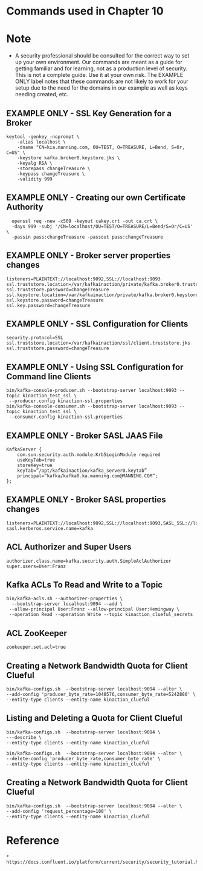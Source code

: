 # Commands used in Chapter 10

# Note
* A security professional should be consulted for the correct way to
set up your own environment. Our commands are meant as a guide for getting
familiar and for learning, not as a production level of security. This is not
a complete guide. Use it at your own risk.
The EXAMPLE ONLY label notes that these commands are not likely to work for your setup due to the need for the domains in our example as well as keys needing created, etc.

## EXAMPLE ONLY - SSL Key Generation for a Broker

    keytool -genkey -noprompt \
        -alias localhost \
        -dname "CN=kia.manning.com, OU=TEST, O=TREASURE, L=Bend, S=Or, C=US" \
        -keystore kafka.broker0.keystore.jks \ 
        -keyalg RSA \
        -storepass changeTreasure \ 
        -keypass changeTreasure \
        -validity 999

## EXAMPLE ONLY - Creating our own Certificate Authority
      openssl req -new -x509 -keyout cakey.crt -out ca.crt \
      -days 999 -subj '/CN=localhost/OU=TEST/O=TREASURE/L=Bend/S=Or/C=US' \
      -passin pass:changeTreasure -passout pass:changeTreasure


## EXAMPLE ONLY - Broker server properties changes

    listeners=PLAINTEXT://localhost:9092,SSL://localhost:9093 
    ssl.truststore.location=/var/kafkainaction/private/kafka.broker0.truststore.jks 
    ssl.truststore.password=changeTreasure
    ssl.keystore.location=/var/kafkainaction/private/kafka.broker0.keystore.jks 
    ssl.keystore.password=changeTreasure
    ssl.key.password=changeTreasure

## EXAMPLE ONLY - SSL Configuration for Clients

    security.protocol=SSL 
    ssl.truststore.location=/var/kafkainaction/ssl/client.truststore.jks 
    ssl.truststore.password=changeTreasure

## EXAMPLE ONLY - Using SSL Configuration for Command line Clients

    bin/kafka-console-producer.sh --bootstrap-server localhost:9093 --topic kinaction_test_ssl \
     --producer.config kinaction-ssl.properties
    bin/kafka-console-consumer.sh --bootstrap-server localhost:9093 --topic kinaction_test_ssl \
     --consumer.config kinaction-ssl.properties
 
## EXAMPLE ONLY - Broker SASL JAAS File

    KafkaServer {
        com.sun.security.auth.module.Krb5LoginModule required
        useKeyTab=true
        storeKey=true
        keyTab=”/opt/kafkainaction/kafka_server0.keytab”
        principal=”kafka/kafka0.ka.manning.com@MANNING.COM”;
    };

 
## EXAMPLE ONLY - Broker SASL properties changes

    listeners=PLAINTEXT://localhost:9092,SSL://localhost:9093,SASL_SSL://localhost:9094 
    sasl.kerberos.service.name=kafka


## ACL Authorizer and Super Users

    authorizer.class.name=kafka.security.auth.SimpleAclAuthorizer 
    super.users=User:Franz

## Kafka ACLs To Read and Write to a Topic

    bin/kafka-acls.sh --authorizer-properties \
      --bootstrap-server localhost:9094 --add \
     --allow-principal User:Franz --allow-principal User:Hemingway \ 
     --operation Read --operation Write --topic kinaction_clueful_secrets
 
## ACL ZooKeeper

    zookeeper.set.acl=true

  
## Creating a Network Bandwidth Quota for Client Clueful

    bin/kafka-configs.sh  --bootstrap-server localhost:9094 --alter \
    --add-config 'producer_byte_rate=1048576,consumer_byte_rate=5242880' \
    --entity-type clients --entity-name kinaction_clueful

## Listing and Deleting a Quota for Client Clueful

    bin/kafka-configs.sh  --bootstrap-server localhost:9094 \
    ---describe \ 
    --entity-type clients --entity-name kinaction_clueful

    bin/kafka-configs.sh  --bootstrap-server localhost:9094 --alter \
    --delete-config 'producer_byte_rate,consumer_byte_rate' \ 
    --entity-type clients --entity-name kinaction_clueful

## Creating a Network Bandwidth Quota for Client Clueful

    bin/kafka-configs.sh  --bootstrap-server localhost:9094 --alter \
    --add-config 'request_percentage=100' \
    --entity-type clients --entity-name kinaction_clueful 
    
    
 # Reference
    * https://docs.confluent.io/platform/current/security/security_tutorial.html
